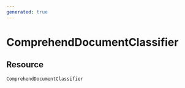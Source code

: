```yaml
---
generated: true
---
```


# ComprehendDocumentClassifier


## Resource

```text
ComprehendDocumentClassifier
```



